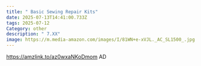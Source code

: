 ```yaml
---
title: " Basic Sewing Repair Kits"
date: 2025-07-13T14:41:00.733Z
tags: 2025-07-12
Category: other
description: " 7.XX"
image: https://m.media-amazon.com/images/I/81WN+e-xVJL._AC_SL1500_.jpg
---
```

https://amzlink.to/az0wxaNKoDmom    AD